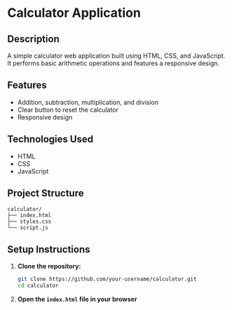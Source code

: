 # Calculator Application

## Description
A simple calculator web application built using HTML, CSS, and JavaScript. It performs basic arithmetic operations and features a responsive design.

## Features
- Addition, subtraction, multiplication, and division
- Clear button to reset the calculator
- Responsive design

## Technologies Used
- HTML
- CSS
- JavaScript

## Project Structure
```
calculator/
├── index.html
├── styles.css
└── script.js
```

## Setup Instructions
1. **Clone the repository:**
   ```bash
   git clone https://github.com/your-username/calculator.git
   cd calculator
   ```
2. **Open the `index.html` file in your browser**
